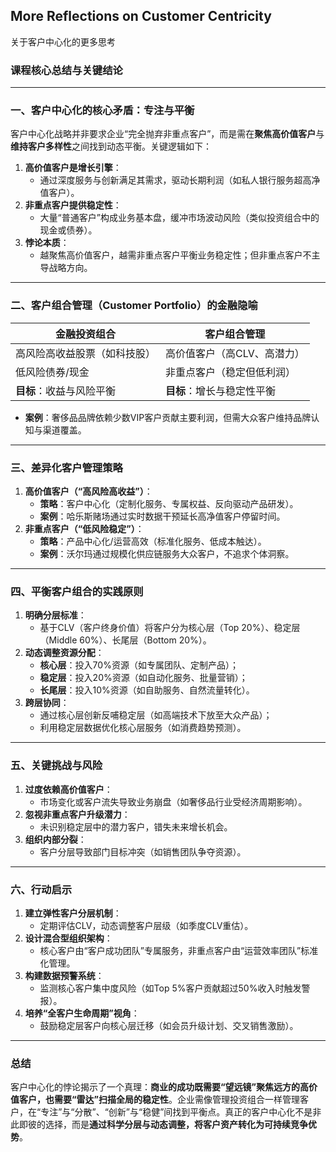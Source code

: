 ## More Reflections on Customer Centricity

关于客户中心化的更多思考

### 课程核心总结与关键结论

---

### 一、客户中心化的核心矛盾：专注与平衡  
客户中心化战略并非要求企业“完全抛弃非重点客户”，而是需在**聚焦高价值客户**与**维持客户多样性**之间找到动态平衡。关键逻辑如下：  
1. **高价值客户是增长引擎**：  
   - 通过深度服务与创新满足其需求，驱动长期利润（如私人银行服务超高净值客户）。  
2. **非重点客户提供稳定性**：  
   - 大量“普通客户”构成业务基本盘，缓冲市场波动风险（类似投资组合中的现金或债券）。  
3. **悖论本质**：  
   - 越聚焦高价值客户，越需非重点客户平衡业务稳定性；但非重点客户不主导战略方向。  

---

### 二、客户组合管理（Customer Portfolio）的金融隐喻  
| **金融投资组合**          | **客户组合管理**                |  
|--------------------------|-------------------------------|  
| 高风险高收益股票（如科技股） | 高价值客户（高CLV、高潜力）       |  
| 低风险债券/现金            | 非重点客户（稳定但低利润）         |  
| **目标**：收益与风险平衡   | **目标**：增长与稳定性平衡       |  

- **案例**：奢侈品品牌依赖少数VIP客户贡献主要利润，但需大众客户维持品牌认知与渠道覆盖。  

---

### 三、差异化客户管理策略  
1. **高价值客户（“高风险高收益”）**：  
   - **策略**：客户中心化（定制化服务、专属权益、反向驱动产品研发）。  
   - **案例**：哈乐斯赌场通过实时数据干预延长高净值客户停留时间。  
2. **非重点客户（“低风险稳定”）**：  
   - **策略**：产品中心化/运营高效（标准化服务、低成本触达）。  
   - **案例**：沃尔玛通过规模化供应链服务大众客户，不追求个体洞察。  

---

### 四、平衡客户组合的实践原则  
1. **明确分层标准**：  
   - 基于CLV（客户终身价值）将客户分为核心层（Top 20%）、稳定层（Middle 60%）、长尾层（Bottom 20%）。  
2. **动态调整资源分配**：  
   - **核心层**：投入70%资源（如专属团队、定制产品）；  
   - **稳定层**：投入20%资源（如自动化服务、批量营销）；  
   - **长尾层**：投入10%资源（如自助服务、自然流量转化）。  
3. **跨层协同**：  
   - 通过核心层创新反哺稳定层（如高端技术下放至大众产品）；  
   - 利用稳定层数据优化核心层服务（如消费趋势预测）。  

---

### 五、关键挑战与风险  
1. **过度依赖高价值客户**：  
   - 市场变化或客户流失导致业务崩盘（如奢侈品行业受经济周期影响）。  
2. **忽视非重点客户升级潜力**：  
   - 未识别稳定层中的潜力客户，错失未来增长机会。  
3. **组织内部分裂**：  
   - 客户分层导致部门目标冲突（如销售团队争夺资源）。  

---

### 六、行动启示  
1. **建立弹性客户分层机制**：  
   - 定期评估CLV，动态调整客户层级（如季度CLV重估）。  
2. **设计混合型组织架构**：  
   - 核心客户由“客户成功团队”专属服务，非重点客户由“运营效率团队”标准化管理。  
3. **构建数据预警系统**：  
   - 监测核心客户集中度风险（如Top 5%客户贡献超过50%收入时触发警报）。  
4. **培养“全客户生命周期”视角**：  
   - 鼓励稳定层客户向核心层迁移（如会员升级计划、交叉销售激励）。  

---

### 总结  
客户中心化的悖论揭示了一个真理：**商业的成功既需要“望远镜”聚焦远方的高价值客户，也需要“雷达”扫描全局的稳定性**。企业需像管理投资组合一样管理客户，在“专注”与“分散”、“创新”与“稳健”间找到平衡点。真正的客户中心化不是非此即彼的选择，而是**通过科学分层与动态调整，将客户资产转化为可持续竞争优势**。